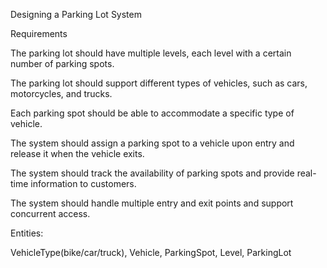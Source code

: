 Designing a Parking Lot System

Requirements

The parking lot should have multiple levels, each level with a certain number of parking spots.

The parking lot should support different types of vehicles, such as cars, motorcycles, and trucks.

Each parking spot should be able to accommodate a specific type of vehicle.

The system should assign a parking spot to a vehicle upon entry and release it when the vehicle exits.

The system should track the availability of parking spots and provide real-time information to customers.

The system should handle multiple entry and exit points and support concurrent access.



Entities:

VehicleType(bike/car/truck), Vehicle, ParkingSpot, Level, ParkingLot
